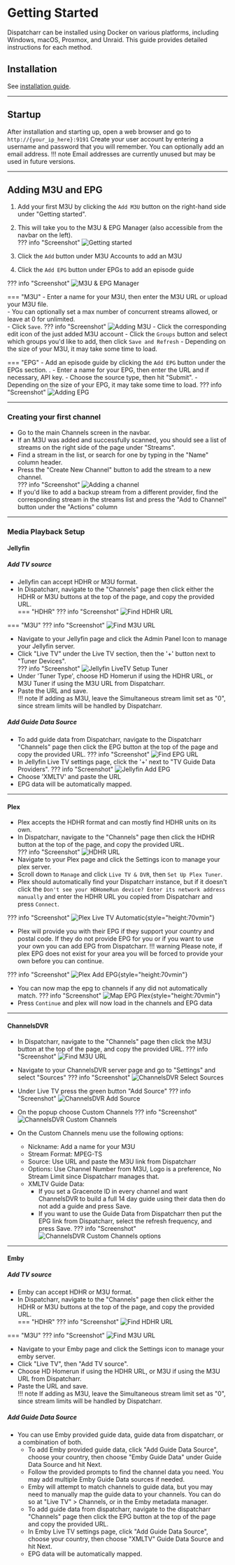# Getting Started

Dispatcharr can be installed using Docker on various platforms, including Windows, macOS, Proxmox, and Unraid. This guide provides detailed instructions for each method.

## Installation

See [installation guide](installation.md).

---

## Startup

After installation and starting up, open a web browser and go to `http://{your_ip_here}:9191`
Create your user account by entering a username and password that you will remember. You can optionally add an email address.
!!! note
    Email addresses are currently unused but may be used in future versions.

---

## Adding M3U and EPG
1. Add your first M3U by clicking the `Add M3U` button on the right-hand side under "Getting started".  
2. This will take you to the M3U & EPG Manager (also accessible from the navbar on the left).  
??? info "Screenshot" 
    ![Getting started](assets/getting_started.png)

1. Click the `Add` button under M3U Accounts to add an M3U  
2. Click the `Add EPG` button under EPGs to add an episode guide

??? info "Screenshot"
    ![M3U & EPG Manager](assets/m3u_epg_manager.png)
	
=== "M3U"
	- Enter a name for your M3U, then enter the M3U URL or upload your M3U file.  
	- You can optionally set a max number of concurrent streams allowed, or leave at 0 for unlimited.  
	- Click `Save`. 
    ??? info "Screenshot"
	    ![Adding M3U](assets/adding_m3u.png)
	- Click the corresponding <i data-lucide="square-pen" style="color: gold; width: 18px;"></i> edit icon of the just added M3U account
	    - Click the `Groups` button and select which groups you'd like to add, then click `Save and Refresh`
	- Depending on the size of your M3U, it may take some time to load.	

	
=== "EPG"
    - Add an episode guide by clicking the `Add EPG` button under the EPGs section. .
    - Enter a name for your EPG, then enter the URL and if necessary, API key. 
    - Choose the source type, then hit "Submit".
    - Depending on the size of your EPG, it may take some time to load.
    ??? info "Screenshot"
	    ![Adding EPG](assets/adding_epg.png)

---

### Creating your first channel

- Go to the main Channels screen in the navbar. 
- If an M3U was added and successfully scanned, you should see a list of streams on the right side of the page under "Streams".  
- Find a stream in the list, or search for one by typing in the "Name" column header. 
- Press the <i data-lucide="square-plus" style="color: LimeGreen; width: 18px;"></i> "Create New Channel" button to add the stream to a new channel.  
??? info "Screenshot" 
    ![Adding a channel](assets/adding_channel.png)
- If you'd like to add a backup stream from a different provider, find the corresponding stream in the streams list and press the <i data-lucide="list-plus" style="color: RoyalBlue; width: 18px;"></i> "Add to Channel" button under the "Actions" column

---
	
### Media Playback Setup
#### Jellyfin
##### Add TV source
- Jellyfin can accept HDHR or M3U format. 
- In Dispatcharr, navigate to the "Channels" page then click either the HDHR or M3U buttons at the top of the page, and copy the provided URL.  
=== "HDHR"
    ??? info "Screenshot"
        ![Find HDHR URL](assets/find_hdhr_url.png)
	
=== "M3U"
    ??? info "Screenshot"
        ![Find M3U URL](assets/find_m3u_url.png)

- Navigate to your Jellyfin page and click the Admin Panel Icon to manage your Jellyfin server.  
- Click "Live TV" under the Live TV section, then the '+' button next to "Tuner Devices".  
??? info "Screenshot"
    ![Jellyfin LiveTV Setup Tuner](assets/jellyfin_livetv_setup_tuner.png)
- Under 'Tuner Type', choose HD Homerun if using the HDHR URL, or M3U Tuner if using the M3U URL from Dispatcharr.  
- Paste the URL and save.  
!!! note
    If adding as M3U, leave the Simultaneous stream limit set as "0", since stream limits will be handled by Dispatcharr.  
##### Add Guide Data Source
- To add guide data from Dispatcharr, navigate to the Dispatcharr "Channels" page then click the EPG button at the top of the page and copy the provided URL.
??? info "Screenshot"
    ![Find EPG URL](assets/find_epg_url.png)
- In Jellyfin Live TV settings page, click the '+' next to "TV Guide Data Providers".
??? info "Screenshot"
    ![Jellyfin Add EPG](assets/jellyfin_add_epg.png)
- Choose 'XMLTV' and paste the URL
- EPG data will be automatically mapped.

---

#### Plex

- Plex accepts the HDHR format and can mostly find HDHR units on its own. 
- In Dispatcharr, navigate to the "Channels" page then click the HDHR button at the top of the page, and copy the provided URL.  
??? info "Screenshot" 
    ![HDHR URL](assets/find_hdhr_url.png)
- Navigate to your Plex page and click the Settings icon to manage your plex server.  
- Scroll down to `Manage` and click `Live TV & DVR`, then `Set Up Plex Tuner`.
- Plex should automatically find your Dispatcharr instance, but if it doesn't click the `Don't see your HDHomeRun device? Enter its network address manually` and enter the HDHR URL you copied from Dispatcharr and press `Connect`.

??? info "Screenshot" 
    ![Plex Live TV Automatic](assets/add_hdhr_plex.png){style="height:70vmin"}

- Plex will provide you with their EPG if they support your country and postal code. If they do not provide EPG for you or if you want to use your own you can add EPG from Dispatcharr.
!!! warning
    Please note, if plex EPG does not exist for your area you will be forced to provide your own before you can continue.

??? info "Screenshot"
    ![Plex Add EPG](assets/add_epg_plex.png){style="height:70vmin"}

- You can now map the epg to channels if any did not automatically match.
??? info "Screenshot"
    ![Map EPG Plex](assets/map_epg_plex.png){style="height:70vmin"}
- Press `Continue` and plex will now load in the channels and EPG data

---

#### ChannelsDVR
- In Dispatcharr, navigate to the "Channels" page then click the M3U button at the top of the page, and copy the provided URL. 
??? info "Screenshot"
	![Find M3U URL](assets/find_m3u_url.png)
	
- Navigate to your ChannelsDVR server page and go to "Settings" and select "Sources"
??? info "Screenshot"
	![ChannelsDVR Select Sources](assets/channelsdvr_sources.png)
	
- Under Live TV press the green button "Add Source"
??? info "Screenshot"
	![ChannelsDVR Add Source](assets/channelsdvr_addsource.png)
	
- On the popup choose Custom Channels
??? info "Screenshot"
	![ChannelsDVR Custom Channels](assets/channelsdvr_customchannels.png)

- On the Custom Channels menu use the following options:
    - Nickname: Add a name for your M3U
    - Stream Format: MPEG-TS
    - Source: Use URL and paste the M3U link from Dispatcharr
    - Options: Use Channel Number from M3U, Logo is a preference, No Stream Limit since Dispatcharr manages that.
    - XMLTV Guide Data:
        - If you set a Gracenote ID in every channel and want ChannelsDVR to build a full 14 day guide using their data then do not add a guide and press Save.
        - If you want to use the Guide Data from Dispatcharr then put the EPG link from Dispatcharr, select the refresh frequency, and press Save.
		??? info "Screenshot"
	        ![ChannelsDVR Custom Channels options](assets/channelsdvr_customchannels_2.png)
		
---

#### Emby
##### Add TV source
- Emby can accept HDHR or M3U format. 
- In Dispatcharr, navigate to the "Channels" page then click either the HDHR or M3U buttons at the top of the page, and copy the provided URL.  
=== "HDHR"
    ??? info "Screenshot"
        ![Find HDHR URL](assets/find_hdhr_url.png)
	
=== "M3U"
    ??? info "Screenshot"
        ![Find M3U URL](assets/find_m3u_url.png)
- Navigate to your Emby page and click the Settings icon to manage your emby server.  
- Click "Live TV", then "Add TV source".  
- Choose HD Homerun if using the HDHR URL, or M3U if using the M3U URL from Dispatcharr.  
- Paste the URL and save.  
!!! note
    If adding as M3U, leave the Simultaneous stream limit set as "0", since stream limits will be handled by Dispatcharr.  
##### Add Guide Data Source
- You can use Emby provided guide data, guide data from dispatcharr, or a combination of both.
  - To add Emby provided guide data, click "Add Guide Data Source", choose your country, then choose "Emby Guide Data" under Guide Data Source and hit Next.
  - Follow the provided prompts to find the channel data you need. You may add multiple Emby Guide Data sources if needed.
  - Emby will attempt to match channels to guide data, but you may need to manually map the guide data to your channels. You can do so at "Live TV" > Channels, or in the Emby metadata manager.
  - To add guide data from dispatcharr, navigate to the dispatcharr "Channels" page then click the EPG button at the top of the page and copy the provided URL.
  - In Emby Live TV settings page, click "Add Guide Data Source", choose your country, then choose "XMLTV" Guide Data Source and hit Next.
  - EPG data will be automatically mapped.
